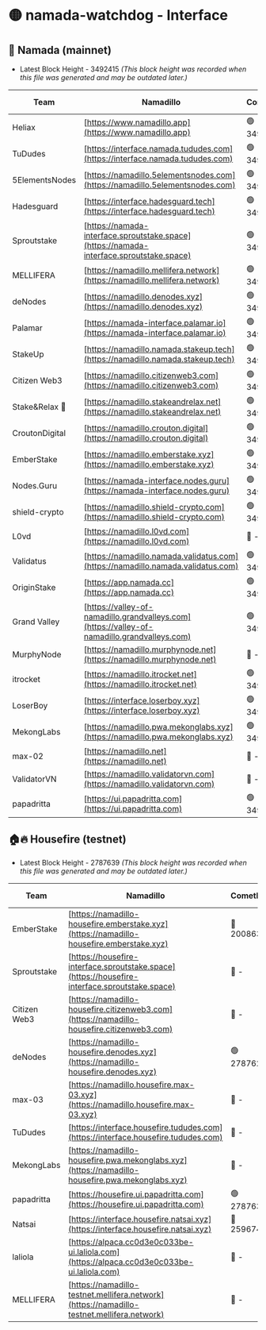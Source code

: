 # 🟡 namada-watchdog - Interface

## 🚀 Namada (mainnet)
- Latest Block Height - 3492415 *(This block height was recorded when this file was generated and may be outdated later.)*

| Team | Namadillo | CometBFT | Indexer | MASP Indexer |
|-|-|-|-|-|
| Heliax | [https://www.namadillo.app](https://www.namadillo.app) | 🟢 3492398 | 🟢 3492397 | 🟢 3492397 |
| TuDudes | [https://interface.namada.tududes.com](https://interface.namada.tududes.com) | 🟢 3492397 | 🟢 3492397 | 🟢 3492397 |
| 5ElementsNodes | [https://namadillo.5elementsnodes.com](https://namadillo.5elementsnodes.com) | 🟢 3492398 | 🟢 3492398 | 🟢 3492398 |
| Hadesguard | [https://interface.hadesguard.tech](https://interface.hadesguard.tech) | 🟢 3492398 | 🟢 3492398 | 🟢 3492398 |
| Sproutstake | [https://namada-interface.sproutstake.space](https://namada-interface.sproutstake.space) | 🟢 3492399 | 🟢 3492399 | 🟢 3492399 |
| MELLIFERA | [https://namadillo.mellifera.network](https://namadillo.mellifera.network) | 🟢 3492400 | 🟢 3492400 | 🟢 3492400 |
| deNodes | [https://namadillo.denodes.xyz](https://namadillo.denodes.xyz) | 🟢 3492400 | 🟢 3492400 | 🟢 3492400 |
| Palamar | [https://namada-interface.palamar.io](https://namada-interface.palamar.io) | 🟢 3492401 | 🟢 3492401 | 🟢 3492401 |
| StakeUp | [https://namadillo.namada.stakeup.tech](https://namadillo.namada.stakeup.tech) | 🟢 3492401 | 🟢 3492401 | 🟢 3492402 |
| Citizen Web3 | [https://namadillo.citizenweb3.com](https://namadillo.citizenweb3.com) | 🟢 3492402 | 🟢 3492402 | 🟢 3492402 |
| Stake&Relax 🦥 | [https://namadillo.stakeandrelax.net](https://namadillo.stakeandrelax.net) | 🟢 3492403 | 🟢 3492402 | 🟢 3492403 |
| CroutonDigital | [https://namadillo.crouton.digital](https://namadillo.crouton.digital) | 🟢 3492403 | 🟢 3492403 | 🟢 3492403 |
| EmberStake | [https://namadillo.emberstake.xyz](https://namadillo.emberstake.xyz) | 🟢 3492404 | 🟢 3492403 | 🟢 3492403 |
| Nodes.Guru | [https://namada-interface.nodes.guru](https://namada-interface.nodes.guru) | 🟢 3492404 | 🟢 3492404 | 🟢 3492404 |
| shield-crypto | [https://namadillo.shield-crypto.com](https://namadillo.shield-crypto.com) | 🟢 3492404 | 🟢 3492404 | 🟢 3492404 |
| L0vd | [https://namadillo.l0vd.com](https://namadillo.l0vd.com) | 🔴 - | 🔴 - | 🔴 - |
| Validatus | [https://namadillo.namada.validatus.com](https://namadillo.namada.validatus.com) | 🟢 3492407 | 🟢 3492407 | 🟢 3492407 |
| OriginStake | [https://app.namada.cc](https://app.namada.cc) | 🟢 3492408 | 🟢 3492407 | 🟢 3492407 |
| Grand Valley | [https://valley-of-namadillo.grandvalleys.com](https://valley-of-namadillo.grandvalleys.com) | 🟢 3492408 | 🟢 3492407 | 🟢 3492408 |
| MurphyNode | [https://namadillo.murphynode.net](https://namadillo.murphynode.net) | 🔴 - | 🔴 - | 🔴 - |
| itrocket | [https://namadillo.itrocket.net](https://namadillo.itrocket.net) | 🟢 3492410 | 🟢 3492410 | 🔴 3182526 |
| LoserBoy | [https://interface.loserboy.xyz](https://interface.loserboy.xyz) | 🟢 3492411 | 🟢 3492411 | 🟢 3492410 |
| MekongLabs | [https://namadillo.pwa.mekonglabs.xyz](https://namadillo.pwa.mekonglabs.xyz) | 🟢 3492411 | 🟢 3492411 | 🟢 3492411 |
| max-02 | [https://namadillo.net](https://namadillo.net) | 🔴 - | 🔴 - | 🔴 - |
| ValidatorVN | [https://namadillo.validatorvn.com](https://namadillo.validatorvn.com) | 🔴 - | 🔴 - | 🔴 - |
| papadritta | [https://ui.papadritta.com](https://ui.papadritta.com) | 🟢 3492415 | 🟢 3492415 | 🟢 3492416 |

## 🏠🔥 Housefire (testnet)
- Latest Block Height - 2787639 *(This block height was recorded when this file was generated and may be outdated later.)*

| Team | Namadillo | CometBFT | Indexer | MASP Indexer |
|-|-|-|-|-|
| EmberStake | [https://namadillo-housefire.emberstake.xyz](https://namadillo-housefire.emberstake.xyz) | 🔴 2008636 | 🔴 - | 🔴 - |
| Sproutstake | [https://housefire-interface.sproutstake.space](https://housefire-interface.sproutstake.space) | 🔴 - | 🔴 - | 🔴 - |
| Citizen Web3 | [https://namadillo-housefire.citizenweb3.com](https://namadillo-housefire.citizenweb3.com) | 🔴 - | 🔴 - | 🔴 - |
| deNodes | [https://namadillo-housefire.denodes.xyz](https://namadillo-housefire.denodes.xyz) | 🟢 2787627 | 🟢 2787627 | 🟢 2787627 |
| max-03 | [https://namadillo.housefire.max-03.xyz](https://namadillo.housefire.max-03.xyz) | 🔴 - | 🔴 - | 🔴 - |
| TuDudes | [https://interface.housefire.tududes.com](https://interface.housefire.tududes.com) | 🔴 - | 🔴 2778001 | 🔴 2778001 |
| MekongLabs | [https://namadillo-housefire.pwa.mekonglabs.xyz](https://namadillo-housefire.pwa.mekonglabs.xyz) | 🔴 - | 🔴 2778001 | 🔴 2778001 |
| papadritta | [https://housefire.ui.papadritta.com](https://housefire.ui.papadritta.com) | 🟢 2787639 | 🟢 2787638 | 🟢 2787638 |
| Natsai | [https://interface.housefire.natsai.xyz](https://interface.housefire.natsai.xyz) | 🔴 2596741 | 🔴 2596741 | 🔴 2596741 |
| laliola | [https://alpaca.cc0d3e0c033be-ui.laliola.com](https://alpaca.cc0d3e0c033be-ui.laliola.com) | 🔴 - | 🔴 - | 🔴 - |
| MELLIFERA | [https://namadillo-testnet.mellifera.network](https://namadillo-testnet.mellifera.network) | 🔴 - | 🔴 2778001 | 🔴 2607259 |

